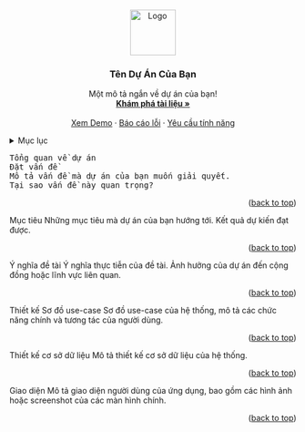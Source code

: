 <a name="readme-top"></a>

<!-- PROJECT LOGO -->
<br />
<div align="center">
  <a href="https://github.com/your_username/repo_name">
    <img src="images/logo.png" alt="Logo" width="80" height="80">
  </a>
  <h3 align="center">Tên Dự Án Của Bạn</h3>
  <p align="center">
    Một mô tả ngắn về dự án của bạn!
    <br />
    <a href="https://github.com/your_username/repo_name"><strong>Khám phá tài liệu »</strong></a>
    <br />
    <br />
    <a href="https://github.com/your_username/repo_name">Xem Demo</a>
    ·
    <a href="https://github.com/your_username/repo_name/issues">Báo cáo lỗi</a>
    ·
    <a href="https://github.com/your_username/repo_name/issues">Yêu cầu tính năng</a>
  </p>
</div>
<!-- TABLE OF CONTENTS -->
<details>
  <summary>Mục lục</summary>
  <ol>
    <li>
      <a href="#about-the-project">Tổng quan về dự án</a>
      <ul>
        <li><a href="#problem-statement">Đặt vấn đề</a></li>
        <li><a href="#objectives">Mục tiêu</a></li>
        <li><a href="#significance">Ý nghĩa đề tài</a></li>
      </ul>
    </li>
    <li>
      <a href="#design">Thiết kế</a>
      <ul>
        <li><a href="#use-case-diagram">Sơ đồ use-case</a></li>
        <li><a href="#database-design">Thiết kế cơ sở dữ liệu</a></li>
      </ul>
    </li>
    <li>
      <a href="#interface">Giao diện</a>
    </li>
  </ol>
</details>
<!-- ABOUT THE PROJECT -->
<pre>
Tổng quan về dự án
Đặt vấn đề
Mô tả vấn đề mà dự án của bạn muốn giải quyết.
Tại sao vấn đề này quan trọng?
</pre>
<p align="right">(<a href="#readme-top">back to top</a>)</p>
Mục tiêu
Những mục tiêu mà dự án của bạn hướng tới.
Kết quả dự kiến đạt được.
<p align="right">(<a href="#readme-top">back to top</a>)</p>
Ý nghĩa đề tài
Ý nghĩa thực tiễn của đề tài.
Ảnh hưởng của dự án đến cộng đồng hoặc lĩnh vực liên quan.
<p align="right">(<a href="#readme-top">back to top</a>)</p>
<!-- DESIGN -->
Thiết kế
Sơ đồ use-case
Sơ đồ use-case của hệ thống, mô tả các chức năng chính và tương tác của người dùng.
<p align="right">(<a href="#readme-top">back to top</a>)</p>
Thiết kế cơ sở dữ liệu
Mô tả thiết kế cơ sở dữ liệu của hệ thống.
<p align="right">(<a href="#readme-top">back to top</a>)</p>
<!-- INTERFACE -->
Giao diện
Mô tả giao diện người dùng của ứng dụng, bao gồm các hình ảnh hoặc screenshot của các màn hình chính.
<p align="right">(<a href="#readme-top">back to top</a>)</p>
